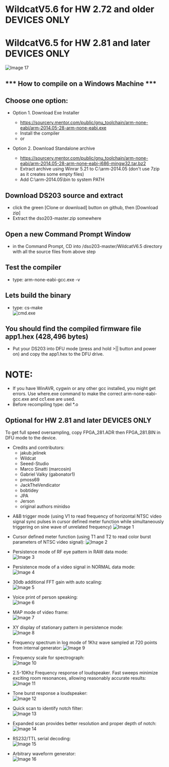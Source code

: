 WildcatV5.6 for HW 2.72 and older DEVICES ONLY
=
WildcatV6.5 for HW 2.81 and later DEVICES ONLY
=
![Image 17](screenshots/17.jpg)

*** How to compile on a Windows Machine ***
-
Choose one option:
-
- Option 1. Download Exe Installer
   - https://sourcery.mentor.com/public/gnu_toolchain/arm-none-eabi/arm-2014.05-28-arm-none-eabi.exe
   - Install the compiler
   - or

- Option 2. Download Standalone archive
   - https://sourcery.mentor.com/public/gnu_toolchain/arm-none-eabi/arm-2014.05-28-arm-none-eabi-i686-mingw32.tar.bz2
   - Extract archive using Winrar 5.21 to C:\arm-2014.05 (don't use 7zip as it creates some empty files)
   - Add C:\arm-2014.05\bin to system PATH

Download DS203 source and extract 
-
- click the green [Clone or download] button on github, then [Download zip]
- Extract the dso203-master.zip somewhere

Open a new Command Prompt Window
-
- in the Command Prompt, CD into /dso203-master/WildcatV6.5 directory with all the source files from above step

Test the compiler
-
- type: arm-none-eabi-gcc.exe -v

Lets build the binary
-
- type: cs-make                                                          
![cmd.exe](screenshots/cmd.png)

You should find the compiled firmware file app1.hex (428,496 bytes)
-
- Put your DS203 into DFU mode (press and hold >|| button and power on) and copy the app1.hex to the DFU drive.

NOTE:
=
   - If you have WinAVR, cygwin or any other gcc installed, you might get errors.  Use where.exe command to make the correct arm-none-eabi-gcc.exe and cc1.exe are used.
   - Before recompiling type: del *.o 

Optional for HW 2.81 and later DEVICES ONLY
-
To get full speed oversampling, copy FPGA_281.ADR then FPGA_281.BIN in DFU mode to the device.

- Credits and contributors:
   - jakub.jelinek
   - Wildcat
   - Seeed-Studio
   - Marco Sinatti (marcosin)
   - Gabriel Valky (gabonator1)
   - pmoss69
   - JackTheVendicator
   - bobtidey 
   - JPA 
   - Jerson 
   - original authors minidso



* A&B trigger mode (using V1 to read frequency of horizontal NTSC video signal sync pulses in cursor defined meter function while simultaneously triggering on sine wave of unrelated frequency)
![Image 1](screenshots/1.jpg)

* Cursor defined meter function (using T1 and T2 to read color burst parameters of NTSC video signal):
![Image 2](screenshots/2.jpg)

* Persistence mode of RF eye pattern in RAW data mode:        
![Image 3](screenshots/3.jpg)

* Persistence mode of a video signal in NORMAL data mode:       
![Image 4](screenshots/4.jpg)

* 30db additional FFT gain with auto scaling:                                  
![Image 5](screenshots/5.jpg)

* Voice print of person speaking:                                  
![Image 6](screenshots/6.jpg)

* MAP mode of video frame:                                                                    
![Image 7](screenshots/7.jpg)

* XY display of stationary pattern in persistence mode:                                  
![Image 8](screenshots/8.jpg)

* Frequency spectrum in log mode of 1Khz wave sampled at 720 points from internal generator:
![Image 9](screenshots/9.jpg)

* Frequency scale for spectrograph:                                  
![Image 10](screenshots/10.jpg)

* 2.5-10Khz Frequency response of loudspeaker. Fast sweeps minimize exciting room resonances, allowing reasonably accurate results:                                                                    
![Image 11](screenshots/11.jpg)

* Tone burst response a loudspeaker:                                  
![Image 12](screenshots/12.jpg)

* Quick scan to identify notch filter:                                  
![Image 13](screenshots/13.jpg)

* Expanded scan provides better resolution and proper depth of notch:
![Image 14](screenshots/14.jpg)

* RS232/TTL serial decoding:                                                                    
![Image 15](screenshots/15.jpg)

* Arbitrary waveform generator:                                  
![Image 16](screenshots/16.jpg)
